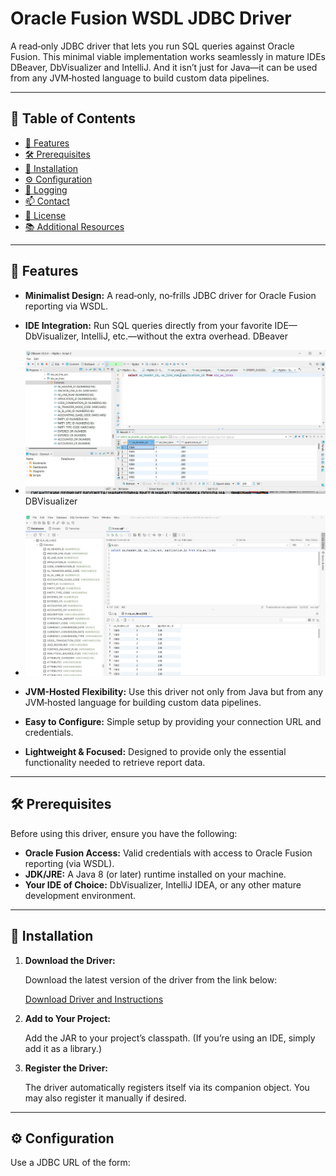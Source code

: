 # Oracle Fusion WSDL JDBC Driver

A read‑only JDBC driver that lets you run SQL queries against Oracle Fusion.
This minimal viable implementation works seamlessly in mature IDEs 
DBeaver, DbVisualizer and IntelliJ. 
And it isn’t just for Java—it can be used from any JVM‑hosted language to build custom data pipelines.

---

## 📄 Table of Contents

- [🚀 Features](#-features)
- [🛠 Prerequisites](#-prerequisites)
- [📝 Installation](#-installation)
- [⚙️ Configuration](#-configuration)
- [📜 Logging](#-logging)
- [📫 Contact](#-contact)
- [📝 License](#-license)
- [📚 Additional Resources](#-additional-resources)

---

## 🚀 Features

- **Minimalist Design:** A read‑only, no‑frills JDBC driver for Oracle Fusion reporting via WSDL.
- **IDE Integration:** Run SQL queries directly from your favorite IDE—DbVisualizer, IntelliJ, etc.—without the extra overhead.
DBeaver
- ![dbeaver](pics/dbeaver.jpg)
DBVisualizer 
- ![dbvisualizer](pics/dbvisualizer.jpg)

- **JVM-Hosted Flexibility:** Use this driver not only from Java but from any JVM‑hosted language for building custom data pipelines.
- **Easy to Configure:** Simple setup by providing your connection URL and credentials.
- **Lightweight & Focused:** Designed to provide only the essential functionality needed to retrieve report data.

---

## 🛠 Prerequisites

Before using this driver, ensure you have the following:

- **Oracle Fusion Access:** Valid credentials with access to Oracle Fusion reporting (via WSDL).
- **JDK/JRE:** A Java 8 (or later) runtime installed on your machine.
- **Your IDE of Choice:** DbVisualizer, IntelliJ IDEA, or any other mature development environment.

---

## 📝 Installation

1. **Download the Driver:**

   Download the latest version of the driver from the link below:

   [Download Driver and Instructions](https://objectstorage.us-ashburn-1.oraclecloud.com/p/wz55enC105qvFt3aBm4WsFrFy9O-wiUbWKt_QbUs_-ArviwHHvcQYggaIgN_DURD/n/idkmipa5fqwx/b/orafusjdbc/o/ofjdbc.zip)

2. **Add to Your Project:**

   Add the JAR to your project’s classpath. (If you’re using an IDE, simply add it as a library.)

3. **Register the Driver:**

   The driver automatically registers itself via its companion object. You may also register it manually if desired.

---

## ⚙️ Configuration

Use a JDBC URL of the form:


